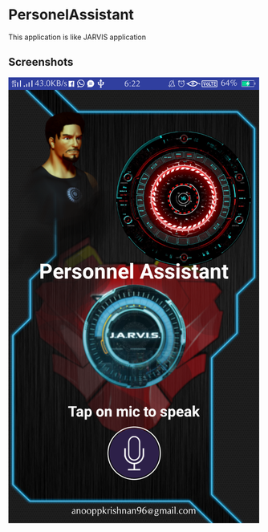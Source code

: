 # PersonelAssistant
This application is like JARVIS application


## Screenshots
![Screenshot 1](https://github.com/Anooppandikashala/PersonelAssistant/blob/master/Screenshot.png)

